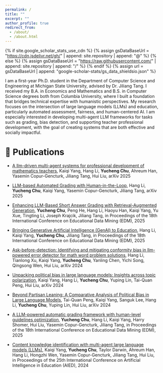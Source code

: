 ```yaml
---
permalink: /
title: ""
excerpt: ""
author_profile: true
redirect_from: 
  - /about/
  - /about.html
---
```


{% if site.google_scholar_stats_use_cdn %}
{% assign gsDataBaseUrl = "https://cdn.jsdelivr.net/gh/" | append: site.repository | append: "@" %}
{% else %}
{% assign gsDataBaseUrl = "https://raw.githubusercontent.com/" | append: site.repository | append: "/" %}
{% endif %}
{% assign url = gsDataBaseUrl | append: "google-scholar-stats/gs_data_shieldsio.json" %}

<span class='anchor' id='about-me'></span>

I am a first-year Ph.D. student in the Department of Computer Science and Engineering at Michigan State University, advised by Dr. Jiliang Tang. I received my B.A. in Economics and Mathematics and B.S. in Computer Science degrees both from Columbia University, where I built a foundation that bridges technical expertise with humanistic perspectives. My research focuses on the intersection of large language models (LLMs) and education, particularly automated assessment, fairness, and human-centered AI. I am especially interested in developing multi-agent LLM frameworks for tasks such as grading, bias detection, and supporting teacher professional development, with the goal of creating systems that are both effective and socially impactful.



# 📝 Publications 

- [A llm-driven multi-agent systems for professional development of mathematics teachers](https://arxiv.org/abs/2507.05292), Kaiqi Yang, Hang Li, **Yucheng Chu**, Ahreum Han, Yasemin Copur-Gencturk, Jiliang Tang, Hui Liu, arXiv 2025

- [LLM-based Automated Grading with Human-in-the-Loop](https://arxiv.org/abs/2504.05239), Hang Li, **Yucheng Chu**, Kaiqi Yang, Yasemin Copur-Gencturk, Jiliang Tang, arXiv 2025

- [Enhancing LLM-Based Short Answer Grading with Retrieval-Augmented Generation](https://arxiv.org/abs/2504.05276), **Yucheng Chu**, Peng He, Hang Li, Haoyu Han, Kaiqi Yang, Yu Xue, Tingting Li, Joseph Krajcik, Jiliang Tang, in Proceedings of the 18th International Conference on Educational Data Mining (EDM), 2025

- [Bringing Generative Artificial Intelligence (GenAI) to Education](https://educationaldatamining.org/EDM2025/proceedings/2025.EDM.workshop-tutorial-abstracts.250/2025.EDM.workshop-tutorial-abstracts.250.pdf), Hang Li, Kaiqi Yang, **Yucheng Chu**, Jiliang Tang, in Proceedings of the 18th International Conference on Educational Data Mining (EDM), 2025

- [Ask-before-detection: Identifying and mitigating conformity bias in llm-powered error detector for math word problem solutions](https://arxiv.org/abs/2412.16838), Hang Li, Tianlong Xu, Kaiqi Yang, **Yucheng Chu**, Yanling Chen, Yichi Song, Qingsong Wen, Hui Liu, arXiv 2024

- [Unpacking political bias in large language models: Insights across topic polarization](https://arxiv.org/abs/2412.16746), Kaiqi Yang, Hang Li, **Yucheng Chu**, Yuping Lin, Tai-Quan Peng, Hui Liu, arXiv 2024

- [Beyond Partisan Leaning: A Comparative Analysis of Political Bias in Large Language Models](https://arxiv.org/abs/2412.16746), Tai-Quan Peng, Kaiqi Yang, Sanguk Lee, Hang Li, **Yucheng Chu**, Yuping Lin, Hui Liu, arXiv 2024

- [A LLM-powered automatic grading framework with human-level guidelines optimization](https://arxiv.org/abs/2410.02165), **Yucheng Chu**, Hang Li, Kaiqi Yang, Harry Shomer, Hui Liu, Yasemin Copur-Gencturk, Jiliang Tang, in Proceedings of the 18th International Conference on Educational Data Mining (EDM), 2025

- [Content knowledge identification with multi-agent large language models (LLMs)](https://arxiv.org/abs/2404.07960), Kaiqi Yang, **Yucheng Chu**, Taylor Darwin, Ahreum Han, Hang Li, Hongzhi Wen, Yasemin Copur-Gencturk, Jiliang Tang, Hui Liu, in Proceedings of the 25th International Conference on Artificial Intelligence in Education (AIED), 2024




